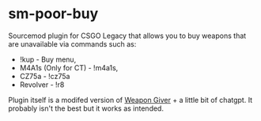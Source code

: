 # sm-poor-buy
Sourcemod plugin for CSGO Legacy that allows you to buy weapons that are unavailable via commands such as:
- !kup - Buy menu,
- M4A1s (Only for CT) - !m4a1s,
- CZ75a - !cz75a
- Revolver - !r8

Plugin itself is a modifed version of [Weapon Giver](https://forums.alliedmods.net/showthread.php?p=1803461) + a little bit of chatgpt.
It probably isn't the best but it works as intended.
